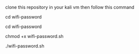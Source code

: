 clone this repository in your kali vm
then follow this command




cd wifi-password

cd wifi-password

chmod +x wifi-password.sh

./wifi-password.sh
